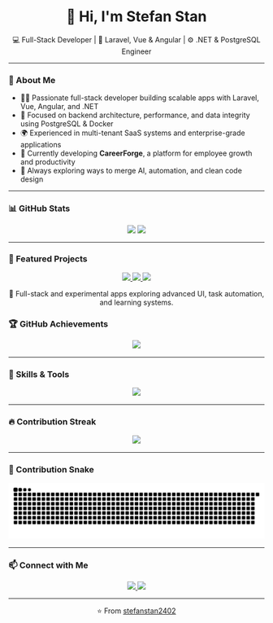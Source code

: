<h1 align="center">👋 Hi, I'm Stefan Stan</h1>

<p align="center">
  💻 Full-Stack Developer | 🚀 Laravel, Vue & Angular | ⚙️ .NET & PostgreSQL Engineer  
</p>

---

### 🧠 About Me

- 👨‍💻 Passionate full-stack developer building scalable apps with Laravel, Vue, Angular, and .NET  
- 🧰 Focused on backend architecture, performance, and data integrity using PostgreSQL & Docker  
- 🌍 Experienced in multi-tenant SaaS systems and enterprise-grade applications  
- 🚀 Currently developing **CareerForge**, a platform for employee growth and productivity  
- 🧩 Always exploring ways to merge AI, automation, and clean code design  

---

### 📊 GitHub Stats

<p align="center">
  <img height="180em" src="https://github-readme-stats.vercel.app/api?username=stefanstan2402&show_icons=true&theme=tokyonight&count_private=true" />
  <img height="180em" src="https://github-readme-stats.vercel.app/api/top-langs/?username=stefanstan2402&layout=compact&theme=tokyonight" />
</p>

---

### 🧩 Featured Projects

<p align="center">
  <a href="https://github.com/stefanstan2402/CareerForge">
    <img src="https://img.shields.io/badge/CareerForge-Private_Project-blueviolet?style=for-the-badge&logo=github" />
  </a>
  <a href="https://github.com/stefanstan2402/forum-anunturi">
    <img src="https://img.shields.io/badge/Forum%20Anunturi-Private_Project-blue?style=for-the-badge&logo=github" />
  </a>
  <a href="https://github.com/stefanstan2402/vue-task-manager">
    <img src="https://img.shields.io/badge/Vue%20Task%20Manager-Private_Project-green?style=for-the-badge&logo=vue.js" />
  </a>
</p>

<p align="center">
  🚀 Full-stack and experimental apps exploring advanced UI, task automation, and learning systems.
</p>


### 🏆 GitHub Achievements

<p align="center">
  <img src="https://github-profile-trophy.vercel.app/?username=stefanstan2402&theme=onedark&no-frame=true&margin-w=15" />
</p>

---

### 🧰 Skills & Tools

<p align="center">
  <img src="https://skillicons.dev/icons?i=php,laravel,vue,angular,js,ts,python,dotnet,postgresql,docker,linux,git,html,css,vite,bash,githubactions" />
</p>

---

### 🔥 Contribution Streak

<p align="center">
  <img src="https://streak-stats.demolab.com?user=stefanstan2402&theme=tokyonight&hide_border=true" />
</p>

---

### 🐍 Contribution Snake

<p align="center">
  <img src="https://github.com/stefanstan2402/stefanstan2402/blob/output/github-contribution-grid-snake.svg" alt="snake animation" />
</p>

---

### 📫 Connect with Me

<p align="center">
  <a href="https://linkedin.com/in/stefan-stan-45b54122b" target="_blank">
    <img src="https://img.shields.io/badge/LinkedIn-0077B5?style=for-the-badge&logo=linkedin&logoColor=white" />
  </a>
  <a href="mailto:stan.stefan240@gmail.com">
    <img src="https://img.shields.io/badge/Gmail-D14836?style=for-the-badge&logo=gmail&logoColor=white" />
  </a>
</p>

---

<p align="center">⭐️ From <a href="https://github.com/stefanstan2402">stefanstan2402</a></p>
